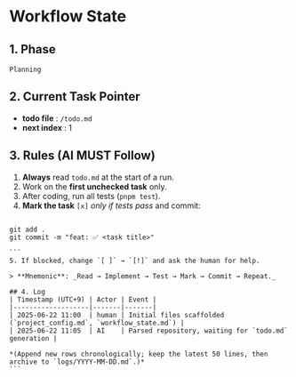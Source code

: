 # Workflow State

## 1. Phase
`Planning`   <!-- values: Planning · Implementation · Review · Maintenance -->

## 2. Current Task Pointer
- **todo file**  : `/todo.md`
- **next index** : 1   <!-- 1-based, top-to-bottom -->

## 3. Rules (AI MUST Follow)
1. **Always** read `todo.md` at the start of a run.  
2. Work on the **first unchecked task** only.  
3. After coding, run all tests (`pnpm test`).  
4. **Mark the task** `[x]` _only if tests pass_ and commit:  
````

git add .
git commit -m "feat: ✅ <task title>"

```
5. If blocked, change `[ ]` → `[!]` and ask the human for help.

> **Mnemonic**: _Read → Implement → Test → Mark → Commit → Repeat._

## 4. Log
| Timestamp (UTC+9) | Actor | Event |
|-------------------|-------|-------|
| 2025-06-22 11:00  | human | Initial files scaffolded (`project_config.md`, `workflow_state.md`) |
| 2025-06-22 11:05  | AI    | Parsed repository, waiting for `todo.md` generation |

*(Append new rows chronologically; keep the latest 50 lines, then archive to `logs/YYYY-MM-DD.md`.)*
```